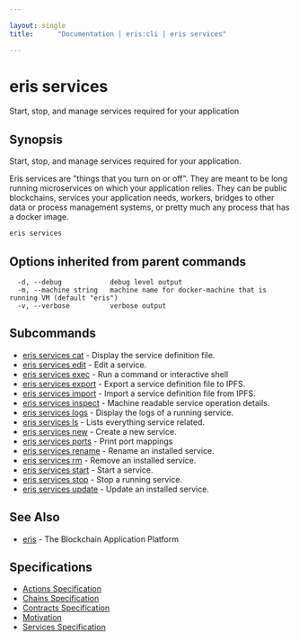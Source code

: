 ```yaml
---

layout: single
title:      "Documentation | eris:cli | eris services"

---
```


# eris services

Start, stop, and manage services required for your application

## Synopsis

Start, stop, and manage services required for your application.

Eris services are "things that you turn on or off". They are meant to be long
running microservices on which your application relies. They can be public
blockchains, services your application needs, workers, bridges to other data
or process management systems, or pretty much any process that has a docker
image.

```bash
eris services
```

## Options inherited from parent commands

```
  -d, --debug            debug level output
  -m, --machine string   machine name for docker-machine that is running VM (default "eris")
  -v, --verbose          verbose output
```

## Subcommands

* [eris services cat](/docs/documentation/cli/0.11.4/eris_services_cat/)	 - Display the service definition file.
* [eris services edit](/docs/documentation/cli/0.11.4/eris_services_edit/)	 - Edit a service.
* [eris services exec](/docs/documentation/cli/0.11.4/eris_services_exec/)	 - Run a command or interactive shell
* [eris services export](/docs/documentation/cli/0.11.4/eris_services_export/)	 - Export a service definition file to IPFS.
* [eris services import](/docs/documentation/cli/0.11.4/eris_services_import/)	 - Import a service definition file from IPFS.
* [eris services inspect](/docs/documentation/cli/0.11.4/eris_services_inspect/)	 - Machine readable service operation details.
* [eris services logs](/docs/documentation/cli/0.11.4/eris_services_logs/)	 - Display the logs of a running service.
* [eris services ls](/docs/documentation/cli/0.11.4/eris_services_ls/)	 - Lists everything service related.
* [eris services new](/docs/documentation/cli/0.11.4/eris_services_new/)	 - Create a new service.
* [eris services ports](/docs/documentation/cli/0.11.4/eris_services_ports/)	 - Print port mappings
* [eris services rename](/docs/documentation/cli/0.11.4/eris_services_rename/)	 - Rename an installed service.
* [eris services rm](/docs/documentation/cli/0.11.4/eris_services_rm/)	 - Remove an installed service.
* [eris services start](/docs/documentation/cli/0.11.4/eris_services_start/)	 - Start a service.
* [eris services stop](/docs/documentation/cli/0.11.4/eris_services_stop/)	 - Stop a running service.
* [eris services update](/docs/documentation/cli/0.11.4/eris_services_update/)	 - Update an installed service.

## See Also

* [eris](/docs/documentation/cli/0.11.4/eris/)	 - The Blockchain Application Platform

## Specifications

* [Actions Specification](/docs/documentation/cli/0.11.4/actions_specification/)
* [Chains Specification](/docs/documentation/cli/0.11.4/chains_specification/)
* [Contracts Specification](/docs/documentation/cli/0.11.4/contracts_specification/)
* [Motivation](/docs/documentation/cli/0.11.4/motivation/)
* [Services Specification](/docs/documentation/cli/0.11.4/services_specification/)

